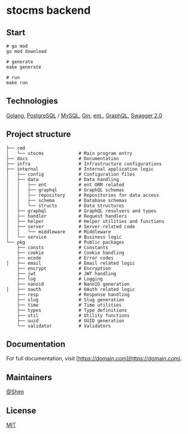 # stocms backend

## Start

```shell
# go mod
go mod download

# generate
make generate

# run
make run
```

## Technologies

[Golang](https://go.dev), [PostgreSQL](https://www.postgresql.org) / [MySQL](https://www.mysql.com), [Gin](https://github.com/gin-gonic/gin), [ent.](https://entgo.io), [GraphQL](https://graphql.org), [Swagger 2.0](https://github.com/swaggo/gin-swagger)


## Project structure

```plaintext
├── cmd
│   └── stocms             # Main program entry
├── docs                   # Documentation
├── infra                  # Infrastructure configurations
├── internal               # Internal application logic
│   ├── config             # Configuration files
│   ├── data               # Data handling
│   │   ├── ent            # ent ORM related
│   │   ├── graphql        # GraphQL schemas
│   │   ├── repository     # Repositories for data access
│   │   ├── schema         # Database schemas
│   │   └── structs        # Data structures
│   ├── graphql            # GraphQL resolvers and types
│   ├── handler            # Request handlers
│   ├── helper             # Helper utilities and functions
│   ├── server             # Server-related code
│   │   └── middleware     # Middleware
│   └── service            # Business logic
└── pkg                    # Public packages
    ├── consts             # Constants
    ├── cookie             # Cookie handling
    ├── ecode              # Error codes
│   ├── email              # Email related logic
    ├── encrypt            # Encryption
    ├── jwt                # JWT handling
    ├── log                # Logging
    ├── nanoid             # NanoID generation
│   ├── oauth              # OAuth related logic
    ├── resp               # Response handling
    ├── slug               # Slug generation
    ├── time               # Time utilities
    ├── types              # Type definitions
    ├── util               # Utility functions
    ├── uuid               # UUID generation
    └── validator          # Validators
```


## Documentation

For full documentation, visit [https://domain.com](https://domain.com).

## Maintainers

[@Shen](https://github.com/haiyon)

## License

[MIT](LICENSE)
